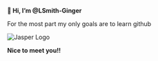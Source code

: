 **👋 Hi, I’m @LSmith-Ginger**

For the most part my only goals are to learn github

![Jasper Logo](https://user-images.githubusercontent.com/102261080/159806965-32213df5-f2f3-4494-8774-dad5ad365cfd.jpg)

**Nice to meet you!!**
